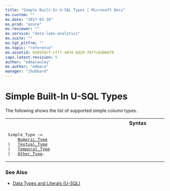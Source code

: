 ```yaml
---
title: "Simple Built-In U-SQL Types | Microsoft Docs"
ms.custom: ""
ms.date: "2017-03-10"
ms.prod: "azure"
ms.reviewer: ""
ms.service: "data-lake-analytics"
ms.suite: ""
ms.tgt_pltfrm: ""
ms.topic: "reference"
ms.assetid: 936559cf-cff7-4d7d-b829-7677c6d96670
caps.latest.revision: 5
author: "edmacauley"
ms.author: "edmaca"
manager: "jhubbard"
---
```

# Simple Built-In U-SQL Types
The following shows the list of supported simple column types.  

<table><th>Syntax</th><tr><td><pre>
Simple_Type :=                                                                                           
    <a href="numeric-types-and-literals.md">Numeric_Type</a> 
|   <a href="textual-types-and-literals.md">Textual_Type</a> 
|   <a href="temporal-types-and-literals.md">Temporal_Type</a> 
|   <a href="other-simple-built-in-types-and-literals.md">Other_Type</a>.  
</pre></td></tr></table>

### See Also  
* [Data Types and Literals (U-SQL)](data-types-and-literals-u-sql.md)
